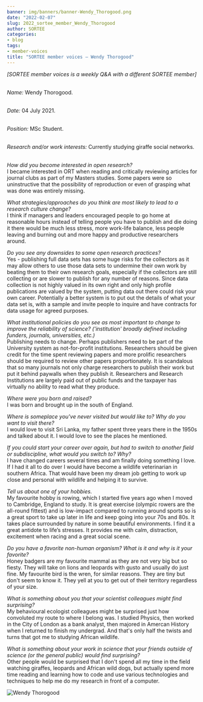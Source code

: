 ```yaml
---
banner: img/banners/banner-Wendy_Thorogood.png
date: "2022-02-07"
slug: 2022_sortee_member_Wendy_Thorogood
author: SORTEE
categories:
- blog
tags:
- member-voices
title: "SORTEE member voices – Wendy Thorogood" 
---
```



*[SORTEE member voices is a weekly Q&A with a different SORTEE member]*   
&nbsp;
&nbsp;

   _Name:_ Wendy Thorogood.   
&nbsp;

   _Date:_ 04 July 2021.   
&nbsp;

   _Position:_ MSc Student.   
&nbsp;

   _Research and/or work interests:_ Currently studying giraffe social networks.   
&nbsp;

_How did you become interested in open research?_   
I became interested in ORT when reading and critically reviewing articles for journal clubs as part of my Masters studies. Some papers were so uninstructive that the possibility of reproduction or even of grasping what was done was entirely missing. 
&nbsp;
&nbsp;

_What strategies/approaches do you think are most likely to lead to a research culture change?_   
I think if managers and leaders encouraged people to go home at reasonable hours instead of telling people you have to publish and die doing it there would be much less stress, more work-life balance, less people leaving and burning out and more happy and productive researchers around.
&nbsp;
&nbsp;

_Do you see any downsides to some open research practices?_   
Yes - publishing full data sets has some huge risks for the collectors as it may allow others to use those data sets to undermine their own work by beating them to their own research goals, especially if the collectors are still collecting or are slower to publish for any number of reasons. Since data collection is not highly valued in its own right and only high profile publications are valued by the system, putting data out there could risk your own career. Potentially a better system is to put out the details of what your data set is, with a sample and invite people to inquire and have contracts for data usage for agreed purposes.
&nbsp;
&nbsp;

_What institutional policies do you see as most important to change to improve the reliability of science? ('institution' broadly defined including funders, journals, universities, etc.)_   
Publishing needs to change. Perhaps publishers need to be part of the University system as not-for-profit institutions. Researchers should be given credit for the time spent reviewing papers and more prolific researchers should be required to review other papers proportionately. It is scandalous that so many journals not only charge researchers to publish their work but put it behind paywalls when they publish it. Researchers and Research Institutions are largely paid out of public funds and the taxpayer has virtually no ability to read what they produce.
&nbsp;
&nbsp;

_Where were you born and raised?_   
I was born and brought up in the south of England.
&nbsp;
&nbsp;

_Where is someplace you've never visited but would like to? Why do you want to visit there?_   
I would love to visit Sri Lanka, my father spent three years there in the 1950s and talked about it. I would love to see the places he mentioned.
&nbsp;
&nbsp;

_If you could start your career over again, but had to switch to another field or subdiscipline, what would you switch to? Why?_   
I have changed careers several times and am finally doing something I love. If I had it all to do over I would have become a wildlife veterinarian in southern Africa. That would have been my dream job getting to work up close and personal with wildlife and helping it to survive.
&nbsp;
&nbsp;

_Tell us about one of your hobbies._   
My favourite hobby is rowing, which I started five years ago when I moved to Cambridge, England to study. It is great exercise (olympic rowers are the all-round fittest) and is low-impact compared to running around sports so is a great sport to take up later in life and keep going into your 70s and 80s. It takes place surrounded by nature in some beautiful environments. I find it a great antidote to life’s stresses. It provides me with calm, distraction, excitement when racing and a great social scene.
&nbsp;
&nbsp;

_Do you have a favorite non-human organism? What is it and why is it your favorite?_   
Honey badgers are my favourite mammal as they are not very big but so fiesty. They will take on lions and leopards with gusto and usually do just fine. My favourite bird is the wren, for similar reasons. They are tiny but don't seem to know it. They yell at you to get out of their territory regardless of your size.
&nbsp;
&nbsp;

_What is something about you that your scientist colleagues might find surprising?_   
My behavioural ecologist colleagues might be surprised just how convoluted my route to where I belong was. I studied Physics, then worked in the City of London as a bank analyst, then majored in Amercan History when I returned to finish my undergrad. And that's only half the twists and turns that got me to studying African wildlife.
&nbsp;
&nbsp;

_What is something about your work in science that your friends outside of science (or the general public) would find surprising?_   
Other people would be surprised that I don't spend all my time in the field watching giraffes, leopards and African wild dogs, but actually spend more time reading and learning how to code and use various technologies and techniques to help me do my research in front of a computer.
&nbsp;
&nbsp;

![Wendy Thorogood](/img/Wendy_Thorogood.png)    
&nbsp;